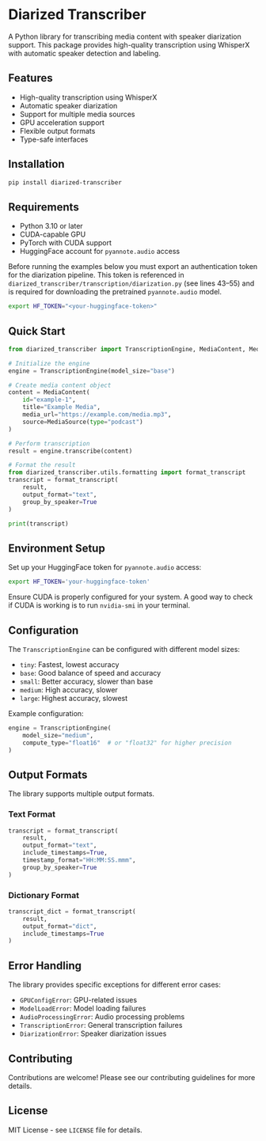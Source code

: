 # Diarized Transcriber

A Python library for transcribing media content with speaker diarization support. This package provides high-quality transcription using WhisperX with automatic speaker detection and labeling.

## Features

- High-quality transcription using WhisperX
- Automatic speaker diarization
- Support for multiple media sources
- GPU acceleration support
- Flexible output formats
- Type-safe interfaces

## Installation

```bash
pip install diarized-transcriber
```

## Requirements

- Python 3.10 or later
- CUDA-capable GPU
- PyTorch with CUDA support
- HuggingFace account for `pyannote.audio` access

Before running the examples below you must export an authentication token for
the diarization pipeline. This token is referenced in
`diarized_transcriber/transcription/diarization.py` (see lines 43–55) and is
required for downloading the pretrained `pyannote.audio` model.

```bash
export HF_TOKEN="<your-huggingface-token>"
```

## Quick Start

```python
from diarized_transcriber import TranscriptionEngine, MediaContent, MediaSource

# Initialize the engine
engine = TranscriptionEngine(model_size="base")

# Create media content object
content = MediaContent(
    id="example-1",
    title="Example Media",
    media_url="https://example.com/media.mp3",
    source=MediaSource(type="podcast")
)

# Perform transcription
result = engine.transcribe(content)

# Format the result
from diarized_transcriber.utils.formatting import format_transcript
transcript = format_transcript(
    result,
    output_format="text",
    group_by_speaker=True
)

print(transcript)
```

## Environment Setup

Set up your HuggingFace token for `pyannote.audio` access:

```bash
export HF_TOKEN='your-huggingface-token'
```

Ensure CUDA is properly configured for your system. A good way to check if CUDA is working is to run `nvidia-smi` in your terminal.

## Configuration

The `TranscriptionEngine` can be configured with different model sizes:

- `tiny`: Fastest, lowest accuracy
- `base`: Good balance of speed and accuracy
- `small`: Better accuracy, slower than base
- `medium`: High accuracy, slower
- `large`: Highest accuracy, slowest

Example configuration:

```python
engine = TranscriptionEngine(
    model_size="medium",
    compute_type="float16"  # or "float32" for higher precision
)
```

## Output Formats

The library supports multiple output formats.

### Text Format

```python
transcript = format_transcript(
    result,
    output_format="text",
    include_timestamps=True,
    timestamp_format="HH:MM:SS.mmm",
    group_by_speaker=True
)
```

### Dictionary Format

```python
transcript_dict = format_transcript(
    result,
    output_format="dict",
    include_timestamps=True
)
```

## Error Handling

The library provides specific exceptions for different error cases:

- `GPUConfigError`: GPU-related issues
- `ModelLoadError`: Model loading failures
- `AudioProcessingError`: Audio processing problems
- `TranscriptionError`: General transcription failures
- `DiarizationError`: Speaker diarization issues

## Contributing

Contributions are welcome! Please see our contributing guidelines for more details.

## License

MIT License - see `LICENSE` file for details.
